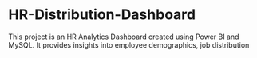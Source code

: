 # HR-Distribution-Dashboard
This project is an HR Analytics Dashboard created using Power BI and MySQL. It provides insights into employee demographics, job distribution
